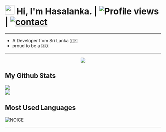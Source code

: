 # <img src="https://raw.githubusercontent.com/MartinHeinz/MartinHeinz/master/wave.gif" width="30px"> Hi, I'm Hasalanka.  |  ![Profile views](https://gpvc.arturio.dev/reaprx)  |  <a href="https://t.me/reaprx"> ![contact](https://img.shields.io/badge/Contact%20me-On%20Telegram-blue) </a>
****


-   A Developer from Sri Lanka 🇱🇰 
-  proud to be a 🇷🇴 

****
<p align="center">
<img   src="https://miro.medium.com/max/1838/1*9S3JhMtLGiacpNpziWGN1A.gif" />
</p>


## My Github Stats

<p >
    <img 
        src="https://github-readme-stats.vercel.app/api?username=reaprx&count_private=true&include_all_commits=true&show_icons=true&theme=tokyonight&custom_title=GitHub+Stats"
    />
<br>
    <img
        src="https://github-readme-streak-stats.herokuapp.com?user=reaprx&theme=tokyonight"
    />
</p>

## Most Used Languages
          
![NOICE](https://github-readme-stats.vercel.app/api/top-langs/?username=reaprx&theme=dark&show_icons=true) 
    

        
</p>


****
